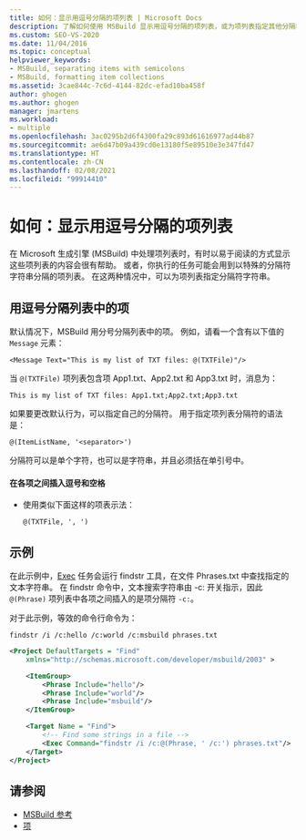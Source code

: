 ```yaml
---
title: 如何：显示用逗号分隔的项列表 | Microsoft Docs
description: 了解如何使用 MSBuild 显示用逗号分隔的项列表，或为项列表指定其他分隔符字符串。
ms.custom: SEO-VS-2020
ms.date: 11/04/2016
ms.topic: conceptual
helpviewer_keywords:
- MSBuild, separating items with semicolons
- MSBuild, formatting item collections
ms.assetid: 3cae844c-7c6d-4144-82dc-efad10ba458f
author: ghogen
ms.author: ghogen
manager: jmartens
ms.workload:
- multiple
ms.openlocfilehash: 3ac0295b2d6f4300fa29c893d61616977ad44b87
ms.sourcegitcommit: ae6d47b09a439cd0e13180f5e89510e3e347fd47
ms.translationtype: HT
ms.contentlocale: zh-CN
ms.lasthandoff: 02/08/2021
ms.locfileid: "99914410"
---
```

# <a name="how-to-display-an-item-list-separated-with-commas"></a>如何：显示用逗号分隔的项列表

在 Microsoft 生成引擎 (MSBuild) 中处理项列表时，有时以易于阅读的方式显示这些项列表的内容会很有帮助。 或者，你执行的任务可能会用到以特殊的分隔符字符串分隔的项列表。 在这两种情况中，可以为项列表指定分隔符字符串。

## <a name="separate-items-in-a-list-with-commas"></a>用逗号分隔列表中的项

默认情况下，MSBuild 用分号分隔列表中的项。 例如，请看一个含有以下值的 `Message` 元素：

`<Message Text="This is my list of TXT files: @(TXTFile)"/>`

当 `@(TXTFile)` 项列表包含项 App1.txt、App2.txt 和 App3.txt 时，消息为：

`This is my list of TXT files: App1.txt;App2.txt;App3.txt`

如果要更改默认行为，可以指定自己的分隔符。 用于指定项列表分隔符的语法是：

`@(ItemListName, '<separator>')`

分隔符可以是单个字符，也可以是字符串，并且必须括在单引号中。

#### <a name="to-insert-a-comma-and-a-space-between-items"></a>在各项之间插入逗号和空格

- 使用类似下面这样的项表示法：

    `@(TXTFile, ', ')`

## <a name="example"></a>示例

在此示例中，[Exec](../msbuild/exec-task.md) 任务会运行 findstr 工具，在文件 Phrases.txt 中查找指定的文本字符串。 在 findstr 命令中，文本搜索字符串由 -c: 开关指示，因此 `@(Phrase)` 项列表中各项之间插入的是项分隔符 `-c:`。

对于此示例，等效的命令行命令为：

`findstr /i /c:hello /c:world /c:msbuild phrases.txt`

```xml
<Project DefaultTargets = "Find"
    xmlns="http://schemas.microsoft.com/developer/msbuild/2003" >

    <ItemGroup>
        <Phrase Include="hello"/>
        <Phrase Include="world"/>
        <Phrase Include="msbuild"/>
    </ItemGroup>

    <Target Name = "Find">
        <!-- Find some strings in a file -->
        <Exec Command="findstr /i /c:@(Phrase, ' /c:') phrases.txt"/>
    </Target>
</Project>
```

## <a name="see-also"></a>请参阅

- [MSBuild 参考](../msbuild/msbuild-reference.md)
- [项](../msbuild/msbuild-items.md)
